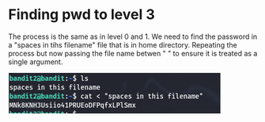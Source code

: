 # Finding pwd to level 3

The process is the same as in level 0 and 1. We need to find the password in a "spaces in tihs filename" file that is in home directory. Repeating the process but now passing the file name betwen " " to ensure it is treated as a single argument.

![alt text](images/4.png)